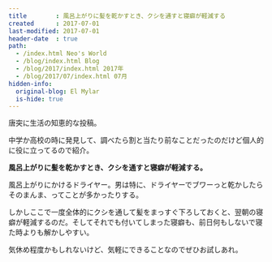 ```yaml
---
title        : 風呂上がりに髪を乾かすとき、クシを通すと寝癖が軽減する
created      : 2017-07-01
last-modified: 2017-07-01
header-date  : true
path:
  - /index.html Neo's World
  - /blog/index.html Blog
  - /blog/2017/index.html 2017年
  - /blog/2017/07/index.html 07月
hidden-info:
  original-blog: El Mylar
  is-hide: true
---
```


唐突に生活の知恵的な投稿。

中学か高校の時に発見して、調べたら割と当たり前なことだったのだけど個人的に役に立ってるので紹介。

__風呂上がりに髪を乾かすとき、クシを通すと寝癖が軽減する。__

風呂上がりにかけるドライヤー。男は特に、ドライヤーでブワーっと乾かしたらそのまんま、ってことが多かったりする。

しかしここで一度全体的にクシを通して髪をまっすぐ下ろしておくと、翌朝の寝癖が軽減するのだ。そしてそれでも付いてしまった寝癖も、前日何もしないで寝た時よりも解かしやすい。

気休め程度かもしれないけど、気軽にできることなのでぜひお試しあれ。
